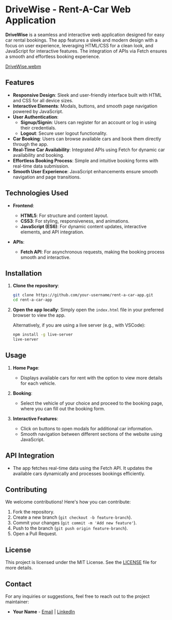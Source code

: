 # DriveWise - Rent-A-Car Web Application

**DriveWise** is a seamless and interactive web application designed for easy car rental bookings. The app features a sleek and modern design with a focus on user experience, leveraging HTML/CSS for a clean look, and JavaScript for interactive features. The integration of APIs via Fetch ensures a smooth and effortless booking experience.

[DriveWise.webm](https://github.com/user-attachments/assets/d05725b2-c5ed-45ee-a9c3-6c4724658512)

## Features

- **Responsive Design**: Sleek and user-friendly interface built with HTML and CSS for all device sizes.
- **Interactive Elements**: Modals, buttons, and smooth page navigation powered by JavaScript.
- **User Authentication**:
  - **Signup/Signin**: Users can register for an account or log in using their credentials.
  - **Logout**: Secure user logout functionality.
- **Car Booking**: Users can browse available cars and book them directly through the app.
- **Real-Time Car Availability**: Integrated APIs using Fetch for dynamic car availability and booking.
- **Effortless Booking Process**: Simple and intuitive booking forms with real-time data submission.
- **Smooth User Experience**: JavaScript enhancements ensure smooth navigation and page transitions.

## Technologies Used

- **Frontend**: 
  - **HTML5**: For structure and content layout.
  - **CSS3**: For styling, responsiveness, and animations.
  - **JavaScript (ES6)**: For dynamic content updates, interactive elements, and API integration.
  
- **APIs**:
  - **Fetch API**: For asynchronous requests, making the booking process smooth and interactive.

## Installation

1. **Clone the repository**:
   ```bash
   git clone https://github.com/your-username/rent-a-car-app.git
   cd rent-a-car-app
   ```

2. **Open the app locally**:
   Simply open the `index.html` file in your preferred browser to view the app.
   
   Alternatively, if you are using a live server (e.g., with VSCode):
   ```bash
   npm install -g live-server
   live-server
   ```

## Usage

1. **Home Page**:
   - Displays available cars for rent with the option to view more details for each vehicle.
   
2. **Booking**:
   - Select the vehicle of your choice and proceed to the booking page, where you can fill out the booking form.
   
3. **Interactive Features**:
   - Click on buttons to open modals for additional car information.
   - Smooth navigation between different sections of the website using JavaScript.

## API Integration

- The app fetches real-time data using the Fetch API. It updates the available cars dynamically and processes bookings efficiently.

## Contributing

We welcome contributions! Here's how you can contribute:

1. Fork the repository.
2. Create a new branch (`git checkout -b feature-branch`).
3. Commit your changes (`git commit -m 'Add new feature'`).
4. Push to the branch (`git push origin feature-branch`).
5. Open a Pull Request.

## License

This project is licensed under the MIT License. See the [LICENSE](LICENSE) file for more details.

## Contact

For any inquiries or suggestions, feel free to reach out to the project maintainer:

- **Your Name** - [Email](zunainazam456@gmail.com) | [LinkedIn](https://www.linkedin.com/in/zunain-azam)
